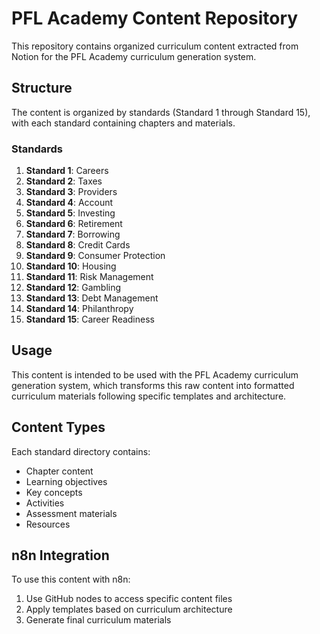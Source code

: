 # PFL Academy Content Repository

This repository contains organized curriculum content extracted from Notion for the PFL Academy curriculum generation system.

## Structure

The content is organized by standards (Standard 1 through Standard 15), with each standard containing chapters and materials.

### Standards

1. **Standard 1**: Careers
2. **Standard 2**: Taxes
3. **Standard 3**: Providers
4. **Standard 4**: Account
5. **Standard 5**: Investing
6. **Standard 6**: Retirement
7. **Standard 7**: Borrowing
8. **Standard 8**: Credit Cards
9. **Standard 9**: Consumer Protection
10. **Standard 10**: Housing
11. **Standard 11**: Risk Management
12. **Standard 12**: Gambling
13. **Standard 13**: Debt Management
14. **Standard 14**: Philanthropy
15. **Standard 15**: Career Readiness

## Usage

This content is intended to be used with the PFL Academy curriculum generation system, which transforms this raw content into formatted curriculum materials following specific templates and architecture.

## Content Types

Each standard directory contains:
- Chapter content
- Learning objectives
- Key concepts
- Activities
- Assessment materials
- Resources

## n8n Integration

To use this content with n8n:
1. Use GitHub nodes to access specific content files
2. Apply templates based on curriculum architecture
3. Generate final curriculum materials